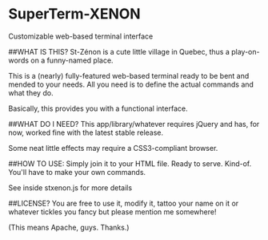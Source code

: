 SuperTerm-XENON
===============

Customizable web-based terminal interface

##WHAT IS THIS?
St-Zénon is a cute little village in Quebec, thus a 
play-on-words on a funny-named place.

This is a (nearly) fully-featured web-based terminal ready
to be bent and mended to your needs. All you need is to define
the actual commands and what they do.

Basically, this provides you with a functional interface.


##WHAT DO I NEED?
This app/library/whatever requires jQuery and has, for now, worked
fine with the latest stable release.

Some neat little effects may require a CSS3-compliant browser.


##HOW TO USE:
Simply join it to your HTML file. Ready to serve. Kind-of.
You'll have to make your own commands.

See inside stxenon.js for more details


##LICENSE?
You are free to use it, modify it, tattoo your name on it
or whatever tickles you fancy but please mention me somewhere!

(This means Apache, guys. Thanks.)
